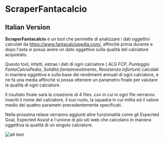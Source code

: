 # ScraperFantacalcio

## Italian Version

**ScraperFantacalcio** è un tool che permette di analizzare i dati oggettivi calcolati da https://www.fantacalciopedia.com/, 
affinchè prima durante e dopo l'asta si possa avere un dato oggettivo sulla qualità del calciatore acquistato.

Questo tool, infatti, estrae i dati di ogni calciatore ( *ALG FCP*, *Punteggio FantaCalcioPedia*, *Solidità fantainvestimento*, *Resistenza infortuni*) calcolati in 
maniera oggettiva e sulla base dei rendimenti annuali di ogni calciatore, e ne fa una media affinché si possa ottenere un parametro finale per valutare
la qualità di ogni calciatore.

Il risultato finale sarà la creazione di 4 files .csv in cui in ogni file verranno inseriti il nome del calciatore, il suo ruolo, la squadra in cui milita ed il valore
medio dei quattro parametri precedentemente specificati.

Nella prossima relase verranno aggiunti altre funzionalità come gli Expected Goal, Expected Assist e l'unione di più siti web che calcolano in maniera oggettiva la 
qualità di un singolo calciatore.

![alt text](https://i.ibb.co/Jp7CrV1/Maign.png)

